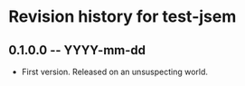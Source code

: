 # Revision history for test-jsem

## 0.1.0.0 -- YYYY-mm-dd

* First version. Released on an unsuspecting world.
